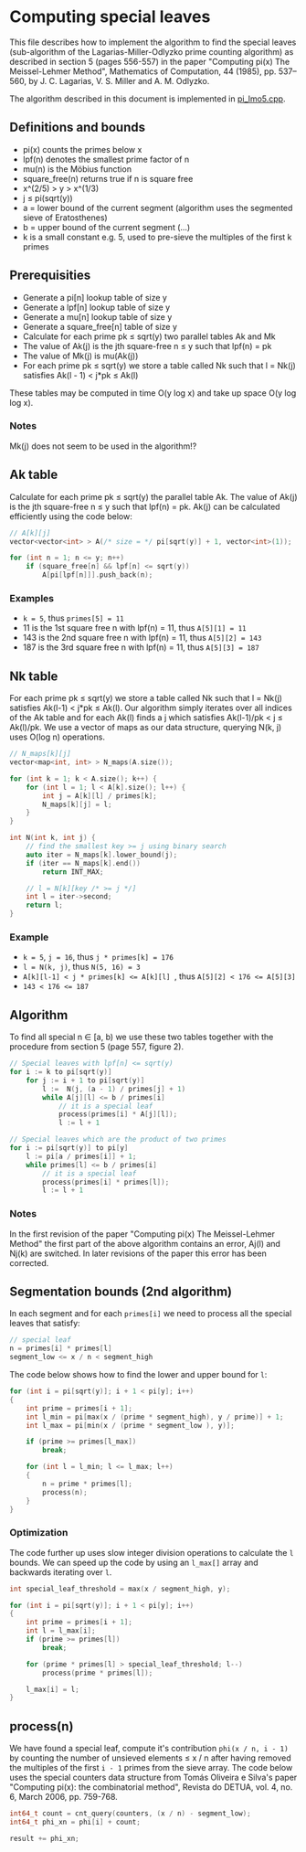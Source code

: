 Computing special leaves
========================

This file describes how to implement the algorithm to find the
special leaves (sub-algorithm of the Lagarias-Miller-Odlyzko prime
counting algorithm) as described in section 5 (pages 556-557) in the
paper "Computing pi(x) The Meissel-Lehmer Method", Mathematics of
Computation, 44 (1985), pp. 537–560, by J. C. Lagarias, V. S. Miller
and A. M. Odlyzko.

The algorithm described in this document is implemented in
[pi_lmo5.cpp](../src/pi_lmo5.cpp).

Definitions and bounds
----------------------

* pi(x) counts the primes below x
* lpf(n) denotes the smallest prime factor of n
* mu(n) is the Möbius function
* square_free(n) returns true if n is square free
* x^(2/5) > y > x^(1/3)
* j ≤ pi(sqrt(y))
* a = lower bound of the current segment (algorithm uses the segmented sieve of Eratosthenes)
* b = upper bound of the current segment (...)
* k is a small constant e.g. 5, used to pre-sieve the multiples of the first k primes

Prerequisities
--------------

* Generate a pi[n] lookup table of size y
* Generate a lpf[n] lookup table of size y
* Generate a mu[n] lookup table of size y
* Generate a square_free[n] table of size y
* Calculate for each prime pk ≤ sqrt(y) two parallel tables Ak and Mk
* The value of Ak(j) is the jth square-free n ≤ y such that lpf(n) = pk
* The value of Mk(j) is mu(Ak(j))
* For each prime pk ≤ sqrt(y) we store a table called Nk such that l = Nk(j) satisfies Ak(l - 1) < j*pk ≤ Ak(l)

<p>These tables may be computed in time O(y log x) and take up
space O(y log log x).</p>

### Notes
Mk(j) does not seem to be used in the algorithm!?

Ak table
--------

Calculate for each prime pk ≤ sqrt(y) the parallel table Ak. The value
of Ak(j) is the jth square-free n ≤ y such that lpf(n) = pk. Ak(j) can
be calculated efficiently using the code below:

```C++
// A[k][j]
vector<vector<int> > A(/* size = */ pi[sqrt(y)] + 1, vector<int>(1));

for (int n = 1; n <= y; n++)
    if (square_free[n] && lpf[n] <= sqrt(y))
        A[pi[lpf[n]]].push_back(n);
```

### Examples

* ```k = 5```, thus ```primes[5] = 11```
*  11 is the 1st square free n with lpf(n) = 11, thus ```A[5][1] = 11```
* 143 is the 2nd square free n with lpf(n) = 11, thus ```A[5][2] = 143```
* 187 is the 3rd square free n with lpf(n) = 11, thus ```A[5][3] = 187```

Nk table
--------

For each prime pk ≤ sqrt(y) we store a table called Nk such that
l = Nk(j) satisfies Ak(l-1) < j*pk ≤ Ak(l). Our algorithm simply
iterates over all indices of the Ak table and for each Ak(l) finds
a j which satisfies Ak(l-1)/pk < j ≤ Ak(l)/pk. We use a vector of maps
as our data structure, querying N(k, j) uses O(log n) operations.

```C++
// N_maps[k][j]
vector<map<int, int> > N_maps(A.size());

for (int k = 1; k < A.size(); k++) {
    for (int l = 1; l < A[k].size(); l++) {
        int j = A[k][l] / primes[k];
        N_maps[k][j] = l;
    }
}

int N(int k, int j) {
    // find the smallest key >= j using binary search
    auto iter = N_maps[k].lower_bound(j);
    if (iter == N_maps[k].end())
        return INT_MAX;

    // l = N[k][key /* >= j */]
    int l = iter->second;
    return l;
}
```

### Example

* ```k = 5```, ```j = 16```, thus ```j * primes[k] = 176```
* ```l = N(k, j)```, thus ```N(5, 16) = 3```
* ```A[k][l-1] < j * primes[k] <= A[k][l] ```, thus ```A[5][2] < 176 <= A[5][3]```
* ```143 < 176 <= 187```

Algorithm
---------

<p>To find all special n ∈ [a, b) we use these two tables together with
the procedure from section 5 (page 557, figure 2).</p>

```C++
// Special leaves with lpf[n] <= sqrt(y)
for i := k to pi[sqrt(y)]
    for j := i + 1 to pi[sqrt(y)]
        l :=  N(j, (a - 1) / primes[j] + 1)
        while A[j][l] <= b / primes[i]
            // it is a special leaf
            process(primes[i] * A[j][l]);
            l := l + 1

// Special leaves which are the product of two primes
for i := pi[sqrt(y)] to pi[y]
    l := pi[a / primes[i]] + 1;
    while primes[l] <= b / primes[i]
        // it is a special leaf
        process(primes[i] * primes[l]);
        l := l + 1
```

### Notes

In the first revision of the paper "Computing pi(x) The Meissel-Lehmer
Method" the first part of the above algorithm contains an error, Aj(l)
and Nj(k) are switched. In later revisions of the paper this error has
been corrected.

Segmentation bounds (2nd algorithm)
-----------------------------------

In each segment and for each ```primes[i]``` we need to process all
the special leaves that satisfy:

```C++
// special leaf
n = primes[i] * primes[l]
segment_low <= x / n < segment_high
```

The code below shows how to find the lower and upper bound for ```l```:

```C++
for (int i = pi[sqrt(y)]; i + 1 < pi[y]; i++)
{
    int prime = primes[i + 1];
    int l_min = pi[max(x / (prime * segment_high), y / prime)] + 1;
    int l_max = pi[min(x / (prime * segment_low ), y)];

    if (prime >= primes[l_max])
        break;

    for (int l = l_min; l <= l_max; l++)
    {
        n = prime * primes[l];
        process(n);
    }
}
```

### Optimization

The code further up uses slow integer division operations to
calculate the ```l``` bounds. We can speed up the code by
using an ```l_max[]``` array and backwards iterating over ```l```.

```C++
int special_leaf_threshold = max(x / segment_high, y);

for (int i = pi[sqrt(y)]; i + 1 < pi[y]; i++)
{
    int prime = primes[i + 1];
    int l = l_max[i];
    if (prime >= primes[l])
        break;

    for (prime * primes[l] > special_leaf_threshold; l--)
        process(prime * primes[l]);

    l_max[i] = l;
}
```

process(n)
----------

We have found a special leaf, compute it's contribution 
```phi(x / n, i - 1)``` by counting the number of unsieved elements ≤ x / n
after having removed the multiples of the first ```i - 1``` primes from
the sieve array. The code below uses the special counters data structure
from Tomás Oliveira e Silva's paper
"Computing pi(x): the combinatorial method", Revista do DETUA, vol. 4,
no. 6, March 2006, pp. 759-768.

```C++
int64_t count = cnt_query(counters, (x / n) - segment_low);
int64_t phi_xn = phi[i] + count;

result += phi_xn;
```
